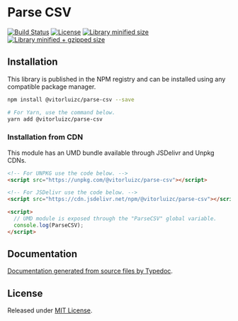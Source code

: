 # Parse CSV

[![Build Status](https://travis-ci.org/VitorLuizC/parse-csv.svg?branch=master)](https://travis-ci.org/VitorLuizC/parse-csv)
[![License](https://badgen.net/github/license/VitorLuizC/parse-csv)](./LICENSE)
[![Library minified size](https://badgen.net/bundlephobia/min/@vitorluizc/parse-csv)](https://bundlephobia.com/result?p=@vitorluizc/parse-csv)
[![Library minified + gzipped size](https://badgen.net/bundlephobia/minzip/@vitorluizc/parse-csv)](https://bundlephobia.com/result?p=@vitorluizc/parse-csv)

## Installation

This library is published in the NPM registry and can be installed using any compatible package manager.

```sh
npm install @vitorluizc/parse-csv --save

# For Yarn, use the command below.
yarn add @vitorluizc/parse-csv
```

### Installation from CDN

This module has an UMD bundle available through JSDelivr and Unpkg CDNs.

```html
<!-- For UNPKG use the code below. -->
<script src="https://unpkg.com/@vitorluizc/parse-csv"></script>

<!-- For JSDelivr use the code below. -->
<script src="https://cdn.jsdelivr.net/npm/@vitorluizc/parse-csv"></script>

<script>
  // UMD module is exposed through the "ParseCSV" global variable.
  console.log(ParseCSV);
</script>
```

## Documentation

[Documentation generated from source files by Typedoc](./docs/README.md).

## License

Released under [MIT License](./LICENSE).
